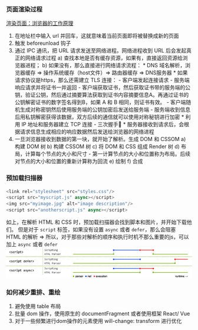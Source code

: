 ### 页面渲染过程
[渲染页面：浏览器的工作原理](https://developer.mozilla.org/zh-CN/docs/Web/Performance/How_browsers_work)
1. 在地址栏中输入 url 并回车，这就意味着当前页面即将被替换成新的页面
2. 触发 beforeunload 钩子
3. 通过 IPC 通讯，把 URL 请求发送至网络进程。网络进程收到 URL 后会发起真正的网络请求过程
    a) 查找本地是否有缓存资源，如果有，直接返回资源给浏览器进程；
    b) 如果没有，那么直接进行网络请求流程：
        * DNS 域名解析，浏览器缓存 => 操作系统缓存（host文件）=> 路由器缓存 => DNS服务器
        * 如果请求协议是https，那么还需建立 TLS 连接：
            - 客户端发起连接请求
            - 服务端响应请求并将证书一并返回
            - 客户端获取证书，然后获取证书带的服务端的公钥，验证公钥，然后通过摘要算法获取到证书内容摘要信息A。再通过证书的公钥解密证书的数字签名得到B，如果 A 和 B 相同，则证书有效。
            - 客户端随机生成对称密钥然后使用服务端的公钥加密后发送给服务端
            - 服务端收到信息后用私钥解密获得该数据，双方后续的通信就可以使用对称秘钥进行加密
        * 利用 IP 地址和服务器建立 TCP 连接 - 三次握手🤝
        * 服务器接收到请求后，会根据请求信息生成相应的响应数据然后发送给浏览器的网络进程
4. 一旦浏览器接收到数据的第一块，就开始了解析。生成 DOM 和 CSSOM
    a) 构建 DOM 树
    b) 构建 CSSOM 树
    c) 将 DOM 和 CSS 组成 Render 树
    d) 布局，计算每个节点的大小和尺寸 - 第一计算节点的大小和位置称为布局。后续对节点的大小和位置的重新计算称为回流
    e) 绘制
    f) 合成

### 预加载扫描器
```js
<link rel="stylesheet" src="styles.css"/>
<script src="myscript.js" async></script>
<img src="myimage.jpg" alt="image description"/>
<script src="anotherscript.js" async></script>
```
如上，在解析 HTML 和 CSS 时，预加载扫描器会找到脚本和图片，并开始下载他们。
但是对于 `script` 标签，如果没有设置 `async` 或者 `defer`，那么会阻塞 HTML 的解析
=> 所以，对于那些对解析的顺序和执行时机不那么重要的js，可以加上 `async` 或者 `defer`
![](./async%26defer.jpeg)

### 如何减少重排、重绘
1. 避免使用 table 布局
2. 批量 dom 操作，使用原生的 documentFragment 或者使用框架 React/ Vue
3. 对于一些频繁进行dom操作的元素使用 will-change: transform 进行优化